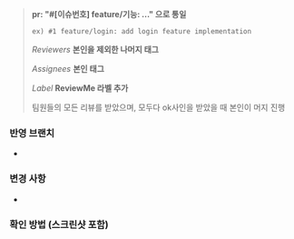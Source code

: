 > **pr: "#[이슈번호] feature/기능: ..." 으로 통일**
> 
>     ex) #1 feature/login: add login feature implementation
> 
> *Reviewers* **본인을 제외한 나머지 태그**
> 
> *Assignees* **본인 태그**
> 
> *Label* **ReviewMe 라벨 추가**
> 
> 팀원들의 모든 리뷰를 받았으며, 모두다 ok사인을 받았을 때 본인이 머지 진행


### 반영 브랜치
- 

### 변경 사항
- 

### 확인 방법 (스크린샷 포함)
